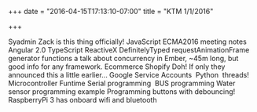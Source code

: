 +++
date = "2016-04-15T17:13:10-07:00"
title = "KTM 1/1/2016"

+++

Syadmin
Zack is this thing officially!
JavaScript
ECMA2016
meeting notes
Angular 2.0
TypeScript
ReactiveX
DefinitelyTyped
requestAnimationFrame
generator functions
a talk about concurrency in Ember, ~45m long, but good info for any framework.
Ecommerce
Shopify
Doh! If only they announced this a little earlier...
Google
Service Accounts 
Python 
threads!
Microcontroller Funtime
Serial programming 
BUS programming
Water sensor programming example
Programming buttons with debouncing!
RaspberryPi 3 has onboard wifi and bluetooth

